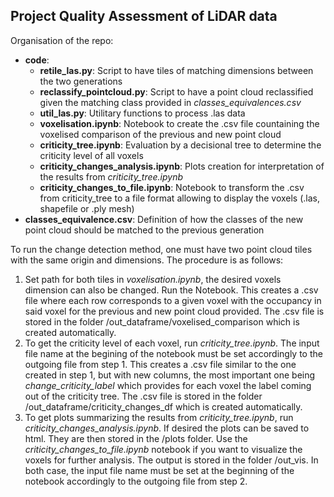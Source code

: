 ## Project Quality Assessment of LiDAR data

Organisation of the repo:

- **code**:
    - **retile_las.py**: Script to have tiles of matching dimensions between the two generations
    - **reclassify_pointcloud.py**: Script to have a point cloud reclassified given the matching class provided in *classes_equivalences.csv*
    - **util_las.py**: Utilitary functions to process .las data
    - **voxelisation.ipynb**: Notebook to create the .csv file countaining the voxelised comparison of the previous and new point cloud
    - **criticity_tree.ipynb**: Evaluation by a decisional tree to determine the criticity level of all voxels
    - **criticity_changes_analysis.ipynb**: Plots creation for interpretation of the results from *criticity_tree.ipynb*
    - **criticity_changes_to_file.ipynb**: Notebook to transform the .csv from criticity_tree to a file format allowing to display the voxels (.las, shapefile or .ply mesh)
- **classes_equivalence.csv**: Definition of how the classes of the new point cloud should be matched to the previous generation

To run the change detection method, one must have two point cloud tiles with the same origin and dimensions. The procedure is as follows: 
1. Set path for both tiles in *voxelisation.ipynb*, the desired voxels dimension can also be changed. Run the Notebook. This creates a .csv file where each row corresponds to a given voxel with the occupancy in said voxel for the previous and new point cloud provided. The .csv file is stored in the folder /out_dataframe/voxelised_comparison which is created automatically.
2. To get the criticity level of each voxel, run *criticity_tree.ipynb*. The input file name at the begining of the notebook must be set accordingly to the outgoing file from step 1. This creates a .csv file similar to the one created in step 1, but with new columns, the most important one being *change_criticity_label* which provides for each voxel the label coming out of the criticity tree. The .csv file is stored in the folder /out_dataframe/criticity_changes_df which is created automatically.
3. To get plots summarizing the results from  *criticity_tree.ipynb*, run *criticity_changes_analysis.ipynb*. If desired the plots can be saved to html. They are then stored in the /plots folder. Use the *criticity_changes_to_file.ipynb* notebook if you want to visualize the voxels for further analysis. The output is stored in the folder /out_vis. In both case, the input file name must be set at the beginning of the notebook accordingly to the outgoing file from step 2.